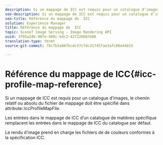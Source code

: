 ```yaml
---
description: Si un mappage de ICC est requis pour un catalogue d’images, le chemin relatif ou absolu du fichier de mappage  doit être spécifié dans l’attribut IccProfileMapFile.
seo-description: Si un mappage de ICC est requis pour un catalogue d’images, le chemin relatif ou absolu du fichier de mappage  doit être spécifié dans l’attribut IccProfileMapFile.
seo-title: Référence du mappage de  ICC
solution: Experience Manager
title: Référence du mappage de  ICC
topic: Scene7 Image Serving - Image Rendering API
uuid: 3f95a24b-98fe-408c-bdc2-4272266b7e86
translation-type: tm+mt
source-git-commit: 7bc7b3a86fbcdc57cfdc31745fae3afc06e44b15

---
```



# Référence du mappage de  ICC{#icc-profile-map-reference}

Si un mappage de ICC est requis pour un catalogue d’images, le chemin relatif ou absolu du fichier de mappage  doit être spécifié dans attribute::IccProfileMapFile.

Les entrées dans le mappage de  ICC d’un catalogue de matières spécifique remplacent les entrées dans le mappage de ICC du catalogue par défaut.

Le rendu d’image prend en charge les fichiers de de couleurs  conformes à la spécification ICC.
